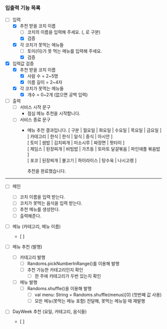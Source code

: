 
### 입출력 기능 목록
- [ ] 입력
    - [x] 추천 받을 코치 이름 
        - [ ] 코치의 이름을 입력해 주세요. (, 로 구분)
        - [x] 검증
    - [x] 각 코치가 못먹는 메뉴들  
        - [ ] 토미(이)가 못 먹는 메뉴를 입력해 주세요.
        - [x] 검증

- [x] 입력값 검증
    - [x] 추천 받을 코치 이름
      - [x] 사람 수 = 2~5명
      - [x] 이름 길이 = 2~4자
    - [x] 각 코치가 못먹는 메뉴들
      - [x] 개수 = 0~2개 (없으면 공백 입력)
    
- [ ] 출력
  - [ ] 서비스 시작 문구
    - 점심 메뉴 추천을 시작합니다.
  - [ ] 서비스 종료 문구
    - 메뉴 추천 결과입니다.
      [ 구분 | 월요일 | 화요일 | 수요일 | 목요일 | 금요일 ]   
      [ 카테고리 | 한식 | 한식 | 일식 | 중식 | 아시안 ]   
      [ 토미 | 쌈밥 | 김치찌개 | 미소시루 | 짜장면 | 팟타이 ]   
      [ 제임스 | 된장찌개 | 비빔밥 | 가츠동 | 토마토 달걀볶음 | 파인애플 볶음밥 ]   
      [ 포코 | 된장찌개 | 불고기 | 하이라이스 | 탕수육 | 나시고렝 ]   

      추천을 완료했습니다.

---

- [ ] 메인
    - [ ] 코치 이름을 입력 받는다.
    - [ ] 코치가 못먹는 음식을 입력 받는다.
    - [ ] 추천 메뉴를 생성한다.
    - [ ] 출력해준다.

- [ ] 메뉴 (카테고리, 메뉴 이름)
    - [ ] 

- [ ] 메뉴 추천 (발행) 
  - [ ] 카테고리 발행
    - [ ] Randoms.pickNumberInRange()를 이용해 발행
    - [ ] 추천 가능한 카테고리인지 확인
      - [ ] 한 주에 카테고리가 두번 있는지 확인
  - [ ] 메뉴 발행
    - [ ] Randoms.shuffle()을 이용해 발행
      - [ ] val menu: String = Randoms.shuffle(menus)[0] (첫번째 값 사용)
      - [ ] 모든 메뉴(못먹는 메뉴 포함) 전달해, 못먹는 메뉴일 때 재발행

- [ ] DayWeek 추천 (요일, 카테고리, 음식들)
  - [ ] 
  
  


